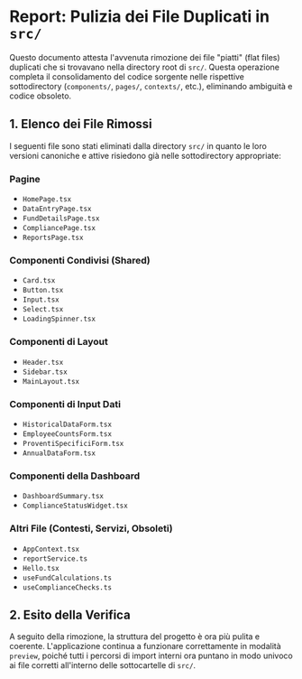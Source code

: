 # Report: Pulizia dei File Duplicati in `src/`

Questo documento attesta l'avvenuta rimozione dei file "piatti" (flat files) duplicati che si trovavano nella directory root di `src/`. Questa operazione completa il consolidamento del codice sorgente nelle rispettive sottodirectory (`components/`, `pages/`, `contexts/`, etc.), eliminando ambiguità e codice obsoleto.

## 1. Elenco dei File Rimossi

I seguenti file sono stati eliminati dalla directory `src/` in quanto le loro versioni canoniche e attive risiedono già nelle sottodirectory appropriate:

### Pagine
- `HomePage.tsx`
- `DataEntryPage.tsx`
- `FundDetailsPage.tsx`
- `CompliancePage.tsx`
- `ReportsPage.tsx`

### Componenti Condivisi (Shared)
- `Card.tsx`
- `Button.tsx`
- `Input.tsx`
- `Select.tsx`
- `LoadingSpinner.tsx`

### Componenti di Layout
- `Header.tsx`
- `Sidebar.tsx`
- `MainLayout.tsx`

### Componenti di Input Dati
- `HistoricalDataForm.tsx`
- `EmployeeCountsForm.tsx`
- `ProventiSpecificiForm.tsx`
- `AnnualDataForm.tsx`

### Componenti della Dashboard
- `DashboardSummary.tsx`
- `ComplianceStatusWidget.tsx`

### Altri File (Contesti, Servizi, Obsoleti)
- `AppContext.tsx`
- `reportService.ts`
- `Hello.tsx`
- `useFundCalculations.ts`
- `useComplianceChecks.ts`

## 2. Esito della Verifica

A seguito della rimozione, la struttura del progetto è ora più pulita e coerente. L'applicazione continua a funzionare correttamente in modalità `preview`, poiché tutti i percorsi di import interni ora puntano in modo univoco ai file corretti all'interno delle sottocartelle di `src/`.
